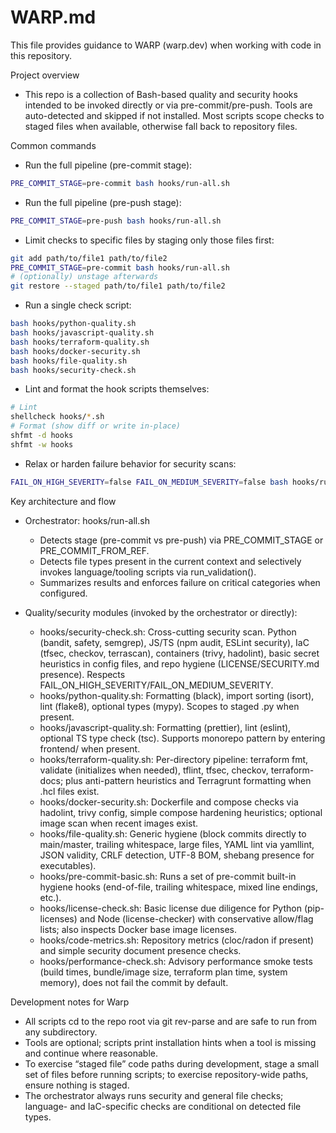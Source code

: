 # WARP.md

This file provides guidance to WARP (warp.dev) when working with code in this repository.

Project overview
- This repo is a collection of Bash-based quality and security hooks intended to be invoked directly or via pre-commit/pre-push. Tools are auto-detected and skipped if not installed. Most scripts scope checks to staged files when available, otherwise fall back to repository files.

Common commands
- Run the full pipeline (pre-commit stage):

```sh path=null start=null
PRE_COMMIT_STAGE=pre-commit bash hooks/run-all.sh
```

- Run the full pipeline (pre-push stage):

```sh path=null start=null
PRE_COMMIT_STAGE=pre-push bash hooks/run-all.sh
```

- Limit checks to specific files by staging only those files first:

```sh path=null start=null
git add path/to/file1 path/to/file2
PRE_COMMIT_STAGE=pre-commit bash hooks/run-all.sh
# (optionally) unstage afterwards
git restore --staged path/to/file1 path/to/file2
```

- Run a single check script:

```sh path=null start=null
bash hooks/python-quality.sh
bash hooks/javascript-quality.sh
bash hooks/terraform-quality.sh
bash hooks/docker-security.sh
bash hooks/file-quality.sh
bash hooks/security-check.sh
```

- Lint and format the hook scripts themselves:

```sh path=null start=null
# Lint
shellcheck hooks/*.sh
# Format (show diff or write in-place)
shfmt -d hooks
shfmt -w hooks
```

- Relax or harden failure behavior for security scans:

```sh path=null start=null
FAIL_ON_HIGH_SEVERITY=false FAIL_ON_MEDIUM_SEVERITY=false bash hooks/run-all.sh
```

Key architecture and flow
- Orchestrator: hooks/run-all.sh
  - Detects stage (pre-commit vs pre-push) via PRE_COMMIT_STAGE or PRE_COMMIT_FROM_REF.
  - Detects file types present in the current context and selectively invokes language/tooling scripts via run_validation().
  - Summarizes results and enforces failure on critical categories when configured.

- Quality/security modules (invoked by the orchestrator or directly):
  - hooks/security-check.sh: Cross-cutting security scan. Python (bandit, safety, semgrep), JS/TS (npm audit, ESLint security), IaC (tfsec, checkov, terrascan), containers (trivy, hadolint), basic secret heuristics in config files, and repo hygiene (LICENSE/SECURITY.md presence). Respects FAIL_ON_HIGH_SEVERITY/FAIL_ON_MEDIUM_SEVERITY.
  - hooks/python-quality.sh: Formatting (black), import sorting (isort), lint (flake8), optional types (mypy). Scopes to staged .py when present.
  - hooks/javascript-quality.sh: Formatting (prettier), lint (eslint), optional TS type check (tsc). Supports monorepo pattern by entering frontend/ when present.
  - hooks/terraform-quality.sh: Per-directory pipeline: terraform fmt, validate (initializes when needed), tflint, tfsec, checkov, terraform-docs; plus anti-pattern heuristics and Terragrunt formatting when .hcl files exist.
  - hooks/docker-security.sh: Dockerfile and compose checks via hadolint, trivy config, simple compose hardening heuristics; optional image scan when recent images exist.
  - hooks/file-quality.sh: Generic hygiene (block commits directly to main/master, trailing whitespace, large files, YAML lint via yamllint, JSON validity, CRLF detection, UTF-8 BOM, shebang presence for executables).
  - hooks/pre-commit-basic.sh: Runs a set of pre-commit built-in hygiene hooks (end-of-file, trailing whitespace, mixed line endings, etc.).
  - hooks/license-check.sh: Basic license due diligence for Python (pip-licenses) and Node (license-checker) with conservative allow/flag lists; also inspects Docker base image licenses.
  - hooks/code-metrics.sh: Repository metrics (cloc/radon if present) and simple security document presence checks.
  - hooks/performance-check.sh: Advisory performance smoke tests (build times, bundle/image size, terraform plan time, system memory), does not fail the commit by default.

Development notes for Warp
- All scripts cd to the repo root via git rev-parse and are safe to run from any subdirectory.
- Tools are optional; scripts print installation hints when a tool is missing and continue where reasonable.
- To exercise “staged file” code paths during development, stage a small set of files before running scripts; to exercise repository-wide paths, ensure nothing is staged.
- The orchestrator always runs security and general file checks; language- and IaC-specific checks are conditional on detected file types.
